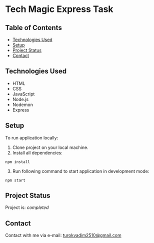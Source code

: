 # Tech Magic Express Task

## Table of Contents
* [Technologies Used](#technologies-used)
* [Setup](#setup)
* [Project Status](#project-status)
* [Contact](#contact)
<!-- * [License](#license) -->


## Technologies Used
- HTML
- CSS
- JavaScript
- Node.js
- Nodemon
- Express


## Setup
To run application locally:

1. Clone project on your local machine.
2. Install all dependencies:

```
npm install
```

3. Run following command to start application in development mode:

```
npm start
```


## Project Status
Project is: _completed_


## Contact
Contact with me via e-mail: turokvadim2510@gmail.com


<!-- Optional -->
<!-- ## License -->
<!-- This project is open source and available under the [... License](). -->

